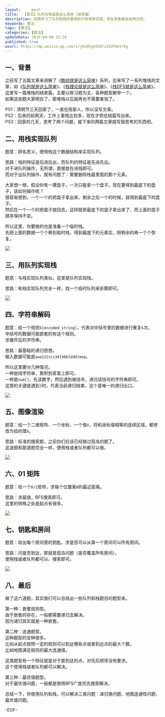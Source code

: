 ```yaml
---   
layout:     post  
title:  【算法】队列与栈就是这么简单（结束篇）
description: 前面学习了队列和栈的基础知识和简单实践，现在来看看高级用法吧。  
keywords: 算法  
tags: [算法]    
categories: [算法]  
updateData: 2019-04-08 23:24   
published: true 
wxurl: https://mp.weixin.qq.com/s/y9vQ5gUdUAfiZXZFHoVrKg  
---  
```



## 一、背景  


之前写了五篇文章来讲解了《[数组就是这么简单](https://mp.weixin.qq.com/s/n_B38CXxmvsOl7FZxyPKgA)》系列，后来写了一系列堆栈的文章，如《[队列就是这么简单](https://mp.weixin.qq.com/s/n_B38CXxmvsOl7FZxyPKgA)》、《[栈理论就是这么简单](https://mp.weixin.qq.com/s/natRB_8e8sSPnkOgxDR8jg)》、《[栈DFS就是这么简单](https://mp.weixin.qq.com/s/HhKFAxasT-Du-P6-pLRKBg)》。  
这里写一篇堆栈的结束篇，主要以练习题为主，各种题型都举一个。  
如果这些题大家明白了，那堆栈以后就再也不需要害怕了。  


PS1：清明节三天回家了，一直在陪家人，所以没写文章。  
PS2：后来的前两天，工作上事情比较多，现在才把总结篇写出来。  
PS3：回家的几天，思考了两个问题，接下来的两篇文章就写我思考的东西吧。  


## 二、用栈实现队列  


题意：顾名思义，使用栈这个数据结构来实现队列。  


思路：栈的特征是后进后出，而队列的特征是先进先出。  
对于进队列操作，无所谓，直接放在进栈即可。  
而对于出队列操作，就有问题了：需要删除栈最里面的那个元素。  


大家想一想，假设你有一摞盘子，一次只能拿一个盘子。现在要得到最底下的盘子，该如何操作呢？  
很容易想到，一个一个的把盘子拿出来，剩余之后一个的时候，就得到最底下的盘子。  
然后在一个一个的把盘子放回去，这样就把最底下的盘子拿出来了，而上面的盘子顺序保持不变。  

所以这里，你要做的也是准备一个临时栈。  
先把上面的数据一个个移到临时栈，得到最底下的元素后，把剩余的再一个个恢复。  


![](http://res.tiankonguse.com/images/2019/04/queue-stack-sumary-001.png)  


## 三、用队列实现栈  


题意：与栈实现队列类似，这里是队列实现栈。  


思路：和栈实现队列完全一样，找一个临时队列来折腾即可。  


![](http://res.tiankonguse.com/images/2019/04/queue-stack-sumary-002.png)  


## 四、字符串解码  


题意：给一个规则`k[encoded_string]`，代表对中括号里的数据进行重复`k`次。  
中括号的数据可能嵌套的有这个规则。  
求展开后的字符串。  


思路：最基础的递归思想。  
输入数据可能是`aaa12[ccc34[bbb]ddd]eee`。  


所以这里要分几种情况。  
一种是纯字符串，累积到答案上即可。  
一种是`num[]`，先读数字，然后遇到做括号，递归读括号的字符串即可。  
这里的关键是遇到`]`时，代表当前递归结束，这个是唯一的递归出口。  


![](http://res.tiankonguse.com/images/2019/04/queue-stack-sumary-003.png)  


## 五、图像渲染  


题意：给一个二维矩阵、一个坐标、一个值`X`，将和坐标值相等的连续区域，都修改为给的值`X`。  


思路：标准的搜索题，之前你们应该已经做过孤岛的题了。  
这道题和那道题完全一样，使用栈或者队列都可以做。  


![](http://res.tiankonguse.com/images/2019/04/queue-stack-sumary-004.png)  


## 六、01 矩阵  


题意：给一个`0/1`矩阵，求每个位置离`0`的最近距离。  


思路：求最值，BFS搜索即可。  
这里的特殊之处是起点有很多。  


![](http://res.tiankonguse.com/images/2019/04/queue-stack-sumary-005.png)  


## 七、钥匙和房间  


题意：给出每个房间里的钥匙，求是否可以从第一个房间可以所有房间。  


思路：问是否到达，那就是孤岛问题（是否覆盖所有房间）。  
使用栈或者队列都可以，搜索即可。  


![](http://res.tiankonguse.com/images/2019/04/queue-stack-sumary-006.png)  


## 八、最后  


做了这六道题，其实我们可以总结出一些队列和栈题目的题型来。  


第一种：嵌套规则型。  
由于嵌套的存在，一般都需要递归去解决。  
因为递归其实就是一种嵌套。  


第二种：连通题型。  
这种题型的变种很多。  
比如从起点按照一定的规则可以到达哪些点或者到达点的最大个数。  
比如地图满足规则的最大连通值。  


这类题型有一个特征就是对于能到达的点，对先后顺序没有要求。  
这个使用栈或者队列都可以解决。  


第三种：最优值题型。  
对于最优值问题，一般都是使用BFS广度优先搜索解决。  


总结一下，你使用队列和栈，可以解决三类问题：递归类问题、地图连通性问题、最优值问题。  


-EOF-  


